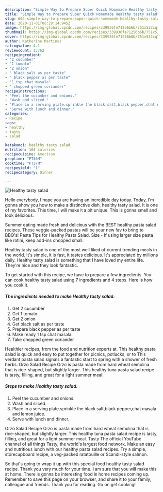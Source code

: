 ```yaml
---
description: "Simple Way to Prepare Super Quick Homemade Healthy tasty salad"
title: "Simple Way to Prepare Super Quick Homemade Healthy tasty salad"
slug: 604-simple-way-to-prepare-super-quick-homemade-healthy-tasty-salad
date: 2020-11-01T06:29:14.945Z
image: https://img-global.cpcdn.com/recipes/339936fe71256b6b/751x532cq70/healthy-tasty-salad-recipe-main-photo.jpg
thumbnail: https://img-global.cpcdn.com/recipes/339936fe71256b6b/751x532cq70/healthy-tasty-salad-recipe-main-photo.jpg
cover: https://img-global.cpcdn.com/recipes/339936fe71256b6b/751x532cq70/healthy-tasty-salad-recipe-main-photo.jpg
author: Katherine Martinez
ratingvalue: 4.1
reviewcount: 15762
recipeingredient:
- "2 cucumber"
- "1 tomato"
- "2 onion"
- " black salt as per taste"
- " black pepper as per taste"
- "1 tsp chat masala"
- " chopped green coriander"
recipeinstructions:
- "Peel the cucumber and onions."
- "Wash and sliced."
- "Place in a serving plate.sprinkle the black salt,black pepper,chat masala and lemon juice."
- "Serve with lunch and dinner."
categories:
- Recipe
tags:
- healthy
- tasty
- salad

katakunci: healthy tasty salad 
nutrition: 164 calories
recipecuisine: American
preptime: "PT36M"
cooktime: "PT37M"
recipeyield: "1"
recipecategory: Dinner

---
```



![Healthy tasty salad](https://img-global.cpcdn.com/recipes/339936fe71256b6b/751x532cq70/healthy-tasty-salad-recipe-main-photo.jpg)

Hello everybody, I hope you are having an incredible day today. Today, I'm gonna show you how to make a distinctive dish, healthy tasty salad. It is one of my favorites. This time, I will make it a bit unique. This is gonna smell and look delicious.

Summer eating made fresh and delicious with the BEST healthy pasta salad recipes. These veggie-packed pastas will be your new fav to bring to BBQ&#39;s! Pasta Tips for Healthy Pasta Salad. Size - If using larger size pasta like rotini, keep add-ins chopped small.

Healthy tasty salad is one of the most well liked of current trending meals in the world. It's simple, it is fast, it tastes delicious. It's appreciated by millions daily. Healthy tasty salad is something that I have loved my entire life. They're nice and they look fantastic.


To get started with this recipe, we have to prepare a few ingredients. You can cook healthy tasty salad using 7 ingredients and 4 steps. Here is how you cook it.

<!--inarticleads1-->

##### The ingredients needed to make Healthy tasty salad:

1. Get 2 cucumber
1. Get 1 tomato
1. Get 2 onion
1. Get  black salt as per taste
1. Prepare  black pepper as per taste
1. Make ready 1 tsp chat masala
1. Take  chopped green coriander


Healthier recipes, from the food and nutrition experts at. This healthy pasta salad is quick and easy to put together for picnics, potlucks, or to This verdant pasta salad signals a fantastic start to spring with a shower of fresh herbs. Orzo Salad Recipe Orzo is pasta made from hard wheat semolina that is rice-shaped, but slightly larger. This healthy tuna pasta salad recipe is tasty, filling, and great for a light summer meal. 

<!--inarticleads2-->

##### Steps to make Healthy tasty salad:

1. Peel the cucumber and onions.
1. Wash and sliced.
1. Place in a serving plate.sprinkle the black salt,black pepper,chat masala and lemon juice.
1. Serve with lunch and dinner.


Orzo Salad Recipe Orzo is pasta made from hard wheat semolina that is rice-shaped, but slightly larger. This healthy tuna pasta salad recipe is tasty, filling, and great for a light summer meal. Tasty The official YouTube channel of all things Tasty, the world&#39;s largest food network. Make an easy and nutritious lunch with our healthy pasta salad recipes. Try a simple, storecupboard recipe, a veg-packed ratatouille or Scandi-style salmon. 

So that's going to wrap it up with this special food healthy tasty salad recipe. Thank you very much for your time. I am sure that you will make this at home. There is gonna be interesting food in home recipes coming up. Remember to save this page on your browser, and share it to your family, colleague and friends. Thank you for reading. Go on get cooking!
